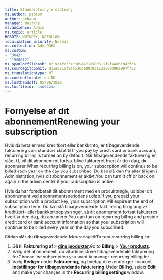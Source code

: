 ```yaml
---
title: Standardforny erstatning
ms.author: pebaum
author: pebaum
manager: mnirkhe
ms.audience: Admin
ms.topic: article
ROBOTS: NOINDEX, NOFOLLOW
localization_priority: Normal
ms.collection: Adm_O365
ms.custom:
- "3043"
- "1500012"
ms.openlocfilehash: 8219cefc33ac085ee71e50c512f9f94abc047fca
ms.sourcegitcommit: d1aad215f8aa636ba89c93a13a0c9d90e997f752
ms.translationtype: MT
ms.contentlocale: da-DK
ms.lasthandoff: 05/06/2020
ms.locfileid: "44062242"
---
```

# <a name="renewing-your-subscription"></a><span data-ttu-id="32261-102">Fornyelse af dit abonnement</span><span class="sxs-lookup"><span data-stu-id="32261-102">Renewing your subscription</span></span>

<span data-ttu-id="32261-103">Hvis du betaler med kreditkort eller bankkonto, er tilbagevendende fakturering som standard slået til.</span><span class="sxs-lookup"><span data-stu-id="32261-103">If you pay by credit card or bank account, recurring billing is turned on by default.</span></span> <span data-ttu-id="32261-104">Når tilbagevendende fakturering er slået til, vil dit abonnement fortsat blive faktureret hvert år den dag, du abonnerer.</span><span class="sxs-lookup"><span data-stu-id="32261-104">When recurring billing is on, your subscription will continue to be billed each year on the day you subscribed.</span></span> <span data-ttu-id="32261-105">Du kan slå den fra eller til igen i Administration, hvis dit abonnement er aktivt.</span><span class="sxs-lookup"><span data-stu-id="32261-105">You can turn it off or back on again in the admin center if your subscription is active.</span></span>

<span data-ttu-id="32261-106">Hvis du har forudbetalt dit abonnement med en produktnøgle, udløber dit abonnement ved abonnementsperiodens udløb.</span><span class="sxs-lookup"><span data-stu-id="32261-106">If you prepaid your subscription with a product key, your subscription will expire at the end of subscription term.</span></span> <span data-ttu-id="32261-107">Du kan slå tilbagevendende fakturering til og angive kreditkort- eller bankkontooplysninger, så dit abonnement fortsat faktureres hvert år den dag, du abonnerer.</span><span class="sxs-lookup"><span data-stu-id="32261-107">You can turn on recurring billing and provide credit card or bank account information so that your subscription will continue to be billed every year on the day you subscribed.</span></span>

<span data-ttu-id="32261-108">Sådan slår du tilbagevendende fakturering til:</span><span class="sxs-lookup"><span data-stu-id="32261-108">To turn recurring billing on:</span></span> 

1. <span data-ttu-id="32261-109">Gå til **Fakturering af** > **[dine produkter](https://go.microsoft.com/fwlink/p/?linkid=842054)**.</span><span class="sxs-lookup"><span data-stu-id="32261-109">Go to **Billing** > **[Your products](https://go.microsoft.com/fwlink/p/?linkid=842054)**.</span></span>
2. <span data-ttu-id="32261-110">Vælg det abonnement, du vil administrere tilbagevendende fakturering for.</span><span class="sxs-lookup"><span data-stu-id="32261-110">Choose the subscription you want to manage recurring billing for.</span></span>
3. <span data-ttu-id="32261-111">Vælg **Rediger** under **Fakturering,** og foretag dine ændringer i vinduet **Indstillinger for tilbagevendende fakturering.**</span><span class="sxs-lookup"><span data-stu-id="32261-111">Under **Billing**, select **Edit** and make your changes in the **Recurring billing settings** window.</span></span> 
